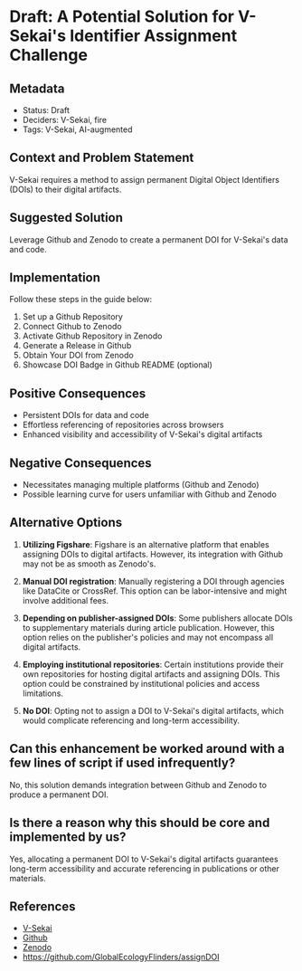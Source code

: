 # Draft: A Potential Solution for V-Sekai's Identifier Assignment Challenge

## Metadata

- Status: Draft
- Deciders: V-Sekai, fire
- Tags: V-Sekai, AI-augmented

## Context and Problem Statement

V-Sekai requires a method to assign permanent Digital Object Identifiers (DOIs) to their digital artifacts.

## Suggested Solution

Leverage Github and Zenodo to create a permanent DOI for V-Sekai's data and code.

## Implementation

Follow these steps in the guide below:

1.  Set up a Github Repository
2.  Connect Github to Zenodo
3.  Activate Github Repository in Zenodo
4.  Generate a Release in Github
5.  Obtain Your DOI from Zenodo
6.  Showcase DOI Badge in Github README (optional)

## Positive Consequences

- Persistent DOIs for data and code
- Effortless referencing of repositories across browsers
- Enhanced visibility and accessibility of V-Sekai's digital artifacts

## Negative Consequences

- Necessitates managing multiple platforms (Github and Zenodo)
- Possible learning curve for users unfamiliar with Github and Zenodo

## Alternative Options

1.  **Utilizing Figshare**: Figshare is an alternative platform that enables assigning DOIs to digital artifacts. However, its integration with Github may not be as smooth as Zenodo's.

2.  **Manual DOI registration**: Manually registering a DOI through agencies like DataCite or CrossRef. This option can be labor-intensive and might involve additional fees.

3.  **Depending on publisher-assigned DOIs**: Some publishers allocate DOIs to supplementary materials during article publication. However, this option relies on the publisher's policies and may not encompass all digital artifacts.

4.  **Employing institutional repositories**: Certain institutions provide their own repositories for hosting digital artifacts and assigning DOIs. This option could be constrained by institutional policies and access limitations.

5.  **No DOI**: Opting not to assign a DOI to V-Sekai's digital artifacts, which would complicate referencing and long-term accessibility.

## Can this enhancement be worked around with a few lines of script if used infrequently?

No, this solution demands integration between Github and Zenodo to produce a permanent DOI.

## Is there a reason why this should be core and implemented by us?

Yes, allocating a permanent DOI to V-Sekai's digital artifacts guarantees long-term accessibility and accurate referencing in publications or other materials.

## References

- [V-Sekai](https://v-sekai.org/)
- [Github](https://github.com/)
- [Zenodo](https://zenodo.org/)
- <https://github.com/GlobalEcologyFlinders/assignDOI>
